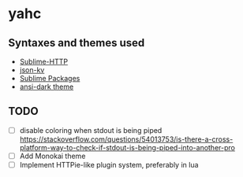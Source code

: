 # yahc

## Syntaxes and themes used
- [Sublime-HTTP](https://github.com/samsalisbury/Sublime-HTTP)
- [json-kv](https://github.com/aurule/json-kv)
- [Sublime Packages](https://github.com/sublimehq/Packages/tree/fa6b8629c95041bf262d4c1dab95c456a0530122)
- [ansi-dark theme](https://github.com/sharkdp/bat/blob/master/assets/themes/ansi-dark.tmTheme)

## TODO
- [ ] disable coloring when stdout is being piped https://stackoverflow.com/questions/54013753/is-there-a-cross-platform-way-to-check-if-stdout-is-being-piped-into-another-pro
- [ ] Add Monokai theme
- [ ] Implement HTTPie-like plugin system, preferably in lua
